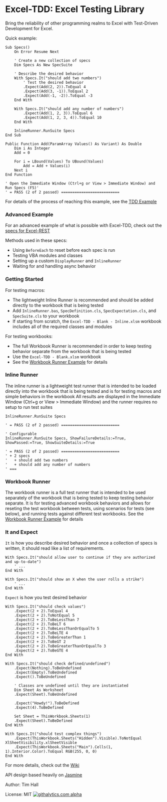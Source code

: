 Excel-TDD: Excel Testing Library
================================

Bring the reliability of other programming realms to Excel with Test-Driven Development for Excel.

Quick example:

```VB
Sub Specs()
    On Error Resume Next

    ' Create a new collection of specs
    Dim Specs As New SpecSuite

    ' Describe the desired behavior
    With Specs.It("should add two numbers")
        ' Test the desired behavior
        .Expect(Add(2, 2)).ToEqual 4
        .Expect(Add(3, -1)).ToEqual 2
        .Expect(Add(-1, -2)).ToEqual -3
    End With

    With Specs.It("should add any number of numbers")
        .Expect(Add(1, 2, 3)).ToEqual 6
        .Expect(Add(1, 2, 3, 4)).ToEqual 10
    End With

    InlineRunner.RunSuite Specs
End Sub

Public Function Add(ParamArray Values() As Variant) As Double
    Dim i As Integer
    Add = 0
    
    For i = LBound(Values) To UBound(Values)
        Add = Add + Values(i)
    Next i
End Function

' Open the Immediate Window (Ctrl+g or View > Immediate Window) and Run Specs (F5)'
' = PASS (2 of 2 passed) ==========================
```

For details of the process of reaching this example, see the [TDD Example](https://github.com/timhall/Excel-TDD/wiki/TDD-Example)

### Advanced Example

For an advanced example of what is possible with Excel-TDD, check out the [specs for Excel-REST](https://github.com/timhall/Excel-REST/tree/master/specs)

Methods used in these specs:

- Using `BeforeEach` to reset before each spec is run
- Testing VBA modules and classes
- Setting up a custom `DisplayRunner` and `InlineRunner`
- Waiting for and handling async behavior

### Getting Started

For testing macros:

- The lightweight Inline Runner is recommended and should be added directly to the workbook that is being tested
- Add `InlineRunner.bas`, `SpecDefinition.cls`, `SpecExpectation.cls`, and `SpecSuite.cls` to your workbook
- If starting from scratch, the `Excel-TDD - Blank - Inline.xlsm` workbook includes all of the required classes and modules

For testing workbooks:

- The full Workbook Runner is recommended in order to keep testing behavior separate from the workbook that is being tested
- Use the `Excel-TDD - Blank.xlsm` workbook
- See the [Workbook Runner Example](https://github.com/timhall/Excel-TDD/wiki/Workbook-Runner-Example) for details

### Inline Runner

The inline runner is a lightweight test runner that is intended to be loaded directly into the workbook that is being tested and is for testing macros and simple behaviors in the workbook
All results are displayed in the Immediate Window (Ctrl+g or View > Immediate Window) and the runner requires no setup to run test suites

```VB
InlineRunner.RunSuite Specs

' = PASS (2 of 2 passed) ==========================

' Configurable
InlineRunner.RunSuite Specs, ShowFailureDetails:=True, ShowPassed:=True, ShowSuiteDetails:=True

' = PASS (2 of 2 passed) ==========================
' + 2 specs
'   + should add two numbers
'   + should add any number of numbers
' ===
```

### Workbook Runner

The workbook runner is a full test runner that is intended to be used separately of the workbook that is being tested to keep testing behavior separate. 
It is for testing advanced workbook behaviors and allows for reseting the test workbook between tests, using scenarios for tests (see below), and running tests against different test workbooks.
See the [Workbook Runner Example](https://github.com/timhall/Excel-TDD/wiki/Workbook-Runner-Example) for details

### It and Expect

`It` is how you describe desired behavior and once a collection of specs is written, it should read like a list of requirements.

```VB
With Specs.It("should allow user to continue if they are authorized and up-to-date")
    ' ...
End With

With Specs.It("should show an X when the user rolls a strike")
    ' ...
End With
```

`Expect` is how you test desired behavior 

```VB
With Specs.It("should check values")
    .Expect(2 + 2).ToEqual 4
    .Expect(2 + 2).ToNotEqual 5
    .Expect(2 + 2).ToBeLessThan 7
    .Expect(2 + 2).ToBeLT 6
    .Expect(2 + 2).ToBeLessThanOrEqualTo 5
    .Expect(2 + 2).ToBeLTE 4
    .Expect(2 + 2).ToBeGreaterThan 1
    .Expect(2 + 2).ToBeGT 2
    .Expect(2 + 2).ToBeGreaterThanOrEqualTo 3
    .Expect(2 + 2).ToBeGTE 4
End With

With Specs.It("should check defined/undefined")
    .Expect(Nothing).ToBeUndefined
    .Expect(Empty).ToBeUndefined
    .Expect().ToBeUndefined
    
    ' Classes are undefined until they are instantiated
    Dim Sheet As Worksheet
    .Expect(Sheet).ToBeUndefined
    
    .Expect("Howdy!").ToBeDefined
    .Expect(4).ToBeDefined
    
    Set Sheet = ThisWorkbook.Sheets(1)
    .Expect(Sheet).ToBeDefined
End With

With Specs.It("should test complex things")
    .Expect(ThisWorkbook.Sheets("Hidden").Visible).ToNotEqual XlSheetVisibility.xlSheetVisible
    .Expect(ThisWorkbook.Sheets("Main").Cells(1, 1).Interior.Color).ToEqual RGB(255, 0, 0)
End With
```

For more details, check out the [Wiki](https://github.com/timhall/Excel-TDD/wiki)

API design based heavily on [Jasmine](http://pivotal.github.com/jasmine/)

Author: Tim Hall

License: MIT
[![githalytics.com alpha](https://cruel-carlota.pagodabox.com/1920e60f336d1acfbae4989e71c6d573 "githalytics.com")](http://githalytics.com/timhall/Excel-TDD)
